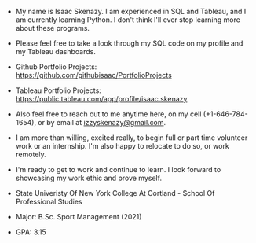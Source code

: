 - My name is Isaac Skenazy. I am experienced in SQL and Tableau, and I am currently learning Python. I don't think I'll ever stop learning more about these programs.
- Please feel free to take a look through my SQL code on my profile and my Tableau dashboards.
- Github Portfolio Projects: https://github.com/githubisaac/PortfolioProjects
- Tableau Portfolio Projects: https://public.tableau.com/app/profile/isaac.skenazy
- Also feel free to reach out to me anytime here, on my cell (+1-646-784-1654), or by email at izzyskenazy@gmail.com.
- I am more than willing, excited really, to begin full or part time volunteer work or an internship. I'm also happy to relocate to do so, or work remotely.
- I'm ready to get to work and continue to learn. I look forward to showcasing my work ethic and prove myself.

- State Univeristy Of New York College At Cortland - School Of Professional Studies
- Major: B.Sc. Sport Management (2021)
- GPA: 3.15
